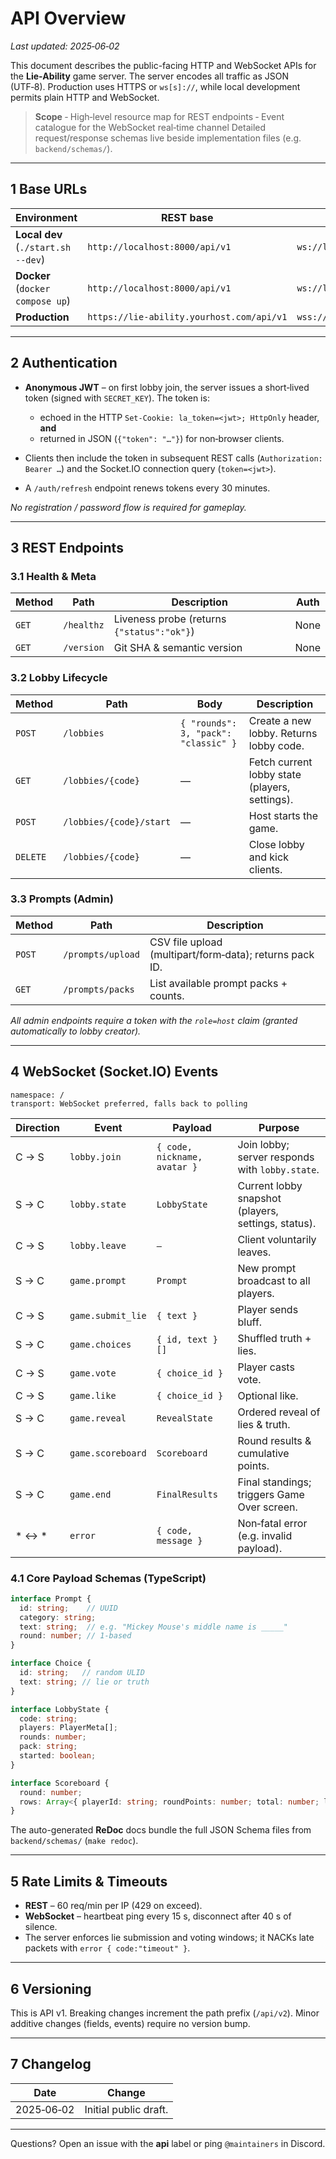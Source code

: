 # API Overview

*Last updated: 2025‑06‑02*

This document describes the public-facing HTTP and WebSocket APIs for the **Lie‑Ability** game server. The server encodes all traffic as JSON (UTF‑8). Production uses HTTPS or `ws[s]://`, while local development permits plain HTTP and WebSocket.

> **Scope**
> ‑ High‑level resource map for REST endpoints
> ‑ Event catalogue for the WebSocket real‑time channel
> Detailed request/response schemas live beside implementation files (e.g. `backend/schemas/`).

---

## 1  Base URLs

| Environment                        | REST base                                 | WS base                                    |
| ---------------------------------- | ----------------------------------------- | ------------------------------------------ |
| **Local dev** (`./start.sh --dev`) | `http://localhost:8000/api/v1`            | `ws://localhost:8000/socket.io`            |
| **Docker** (`docker compose up`)   | `http://localhost:8000/api/v1`            | `ws://localhost:8000/socket.io`            |
| **Production**                     | `https://lie‑ability.yourhost.com/api/v1` | `wss://lie‑ability.yourhost.com/socket.io` |

---

## 2  Authentication

* **Anonymous JWT** – on first lobby join, the server issues a short‑lived token (signed with `SECRET_KEY`).  The token is:

  * echoed in the HTTP `Set‑Cookie: la_token=<jwt>; HttpOnly` header, **and**
  * returned in JSON (`{"token": "…"}`) for non‑browser clients.
* Clients then include the token in subsequent REST calls (`Authorization: Bearer …`) and the Socket.IO connection query (`token=<jwt>`).
* A `/auth/refresh` endpoint renews tokens every 30 minutes.

*No registration / password flow is required for gameplay.*

---

## 3  REST Endpoints

### 3.1  Health & Meta

| Method | Path       | Description                                | Auth |
| ------ | ---------- | ------------------------------------------ | ---- |
| `GET`  | `/healthz` | Liveness probe (returns `{"status":"ok"}`) | None |
| `GET`  | `/version` | Git SHA & semantic version                 | None |

### 3.2  Lobby Lifecycle

| Method   | Path                    | Body                                 | Description                                    |
| -------- | ----------------------- | ------------------------------------ | ---------------------------------------------- |
| `POST`   | `/lobbies`              | `{ "rounds": 3, "pack": "classic" }` | Create a new lobby. Returns lobby code.        |
| `GET`    | `/lobbies/{code}`       | —                                    | Fetch current lobby state (players, settings). |
| `POST`   | `/lobbies/{code}/start` | —                                    | Host starts the game.                          |
| `DELETE` | `/lobbies/{code}`       | —                                    | Close lobby and kick clients.                  |

### 3.3  Prompts (Admin)

| Method | Path              | Description                                             |
| ------ | ----------------- | ------------------------------------------------------- |
| `POST` | `/prompts/upload` | CSV file upload (multipart/form‑data); returns pack ID. |
| `GET`  | `/prompts/packs`  | List available prompt packs + counts.                   |

*All admin endpoints require a token with the `role=host` claim (granted automatically to lobby creator).*

---

## 4  WebSocket (Socket.IO) Events

```text
namespace: /
transport: WebSocket preferred, falls back to polling
```

| Direction | Event             | Payload                      | Purpose                                             |
| --------- | ----------------- | ---------------------------- | --------------------------------------------------- |
| C → S     | `lobby.join`      | `{ code, nickname, avatar }` | Join lobby; server responds with `lobby.state`.     |
| S → C     | `lobby.state`     | `LobbyState`                 | Current lobby snapshot (players, settings, status). |
| C → S     | `lobby.leave`     | `—`                          | Client voluntarily leaves.                          |
| S → C     | `game.prompt`     | `Prompt`                     | New prompt broadcast to all players.                |
| C → S     | `game.submit_lie` | `{ text }`                   | Player sends bluff.                                 |
| S → C     | `game.choices`    | `{ id, text }[]`             | Shuffled truth + lies.                              |
| C → S     | `game.vote`       | `{ choice_id }`              | Player casts vote.                                  |
| C → S     | `game.like`       | `{ choice_id }`              | Optional like.                                      |
| S → C     | `game.reveal`     | `RevealState`                | Ordered reveal of lies & truth.                     |
| S → C     | `game.scoreboard` | `Scoreboard`                 | Round results & cumulative points.                  |
| S → C     | `game.end`        | `FinalResults`               | Final standings; triggers Game Over screen.         |
| \* ↔ \*   | `error`           | `{ code, message }`          | Non‑fatal error (e.g. invalid payload).             |

### 4.1  Core Payload Schemas (TypeScript)

```ts
interface Prompt {
  id: string;    // UUID
  category: string;
  text: string;  // e.g. "Mickey Mouse's middle name is _____"
  round: number; // 1‑based
}

interface Choice {
  id: string;   // random ULID
  text: string; // lie or truth
}

interface LobbyState {
  code: string;
  players: PlayerMeta[];
  rounds: number;
  pack: string;
  started: boolean;
}

interface Scoreboard {
  round: number;
  rows: Array<{ playerId: string; roundPoints: number; total: number; likes: number }>;
}
```

The auto-generated **ReDoc** docs bundle the full JSON Schema files from `backend/schemas/` (`make redoc`).

---

## 5  Rate Limits & Timeouts

* **REST** – 60 req/min per IP (429 on exceed).
* **WebSocket** – heartbeat ping every 15 s, disconnect after 40 s of silence.
* The server enforces lie submission and voting windows; it NACKs late packets with `error { code:"timeout" }`.

---

## 6  Versioning

This is API v1.  Breaking changes increment the path prefix (`/api/v2`). Minor additive changes (fields, events) require no version bump.

---

## 7  Changelog

| Date       | Change                |
| ---------- | --------------------- |
| 2025‑06‑02 | Initial public draft. |

---

Questions? Open an issue with the **api** label or ping `@maintainers` in Discord.

